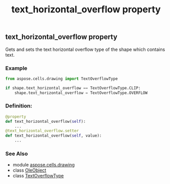 ﻿---
title: text_horizontal_overflow property
second_title: Aspose.Cells for Python via .NET API References
description: 
type: docs
weight: 1150
url: /aspose.cells.drawing/oleobject/text_horizontal_overflow/
is_root: false
---

## text_horizontal_overflow property


Gets and sets the text horizontal overflow type of the shape which contains text.

### Example 


```python
from aspose.cells.drawing import TextOverflowType

if shape.text_horizontal_overflow == TextOverflowType.CLIP:
    shape.text_horizontal_overflow = TextOverflowType.OVERFLOW

```
### Definition:
```python
@property
def text_horizontal_overflow(self):
    ...
@text_horizontal_overflow.setter
def text_horizontal_overflow(self, value):
    ...
```

### See Also
* module [aspose.cells.drawing](../../)
* class [OleObject](/cells/python-net/aspose.cells.drawing/oleobject)
* class [TextOverflowType](/cells/python-net/aspose.cells.drawing/textoverflowtype)

